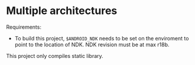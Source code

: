 # Multiple architectures

Requirements:
* To build this project, `$ANDROID_NDK` needs to be set on the enviroment to point to the location of NDK. NDK revision must be at max r18b.

This project only compiles static library.